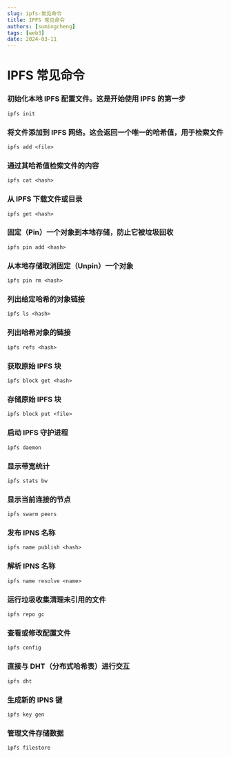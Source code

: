 ```yaml
---
slug: ipfs-常见命令
title: IPFS 常见命令
authors: [sumingcheng]
tags: [web3]
date: 2024-03-11
---
```


# IPFS 常见命令

### 初始化本地 IPFS 配置文件。这是开始使用 IPFS 的第一步

```
ipfs init

```

### 将文件添加到 IPFS 网络。这会返回一个唯一的哈希值，用于检索文件

```
ipfs add <file>

```

### 通过其哈希值检索文件的内容

```
ipfs cat <hash>

```

### 从 IPFS 下载文件或目录

```
ipfs get <hash>

```

### 固定（Pin）一个对象到本地存储，防止它被垃圾回收

```
ipfs pin add <hash>

```

### 从本地存储取消固定（Unpin）一个对象

```
ipfs pin rm <hash>

```

### 列出给定哈希的对象链接

```
ipfs ls <hash>

```

### 列出哈希对象的链接

```
ipfs refs <hash>

```

### 获取原始 IPFS 块

```
ipfs block get <hash>

```

### 存储原始 IPFS 块

```
ipfs block put <file>

```

### 启动 IPFS 守护进程

```
ipfs daemon

```

### 显示带宽统计

```
ipfs stats bw

```

### 显示当前连接的节点

```
ipfs swarm peers

```

### 发布 IPNS 名称

```
ipfs name publish <hash>

```

### 解析 IPNS 名称

```
ipfs name resolve <name>

```

### 运行垃圾收集清理未引用的文件

```
ipfs repo gc

```

### 查看或修改配置文件

```
ipfs config

```

### 直接与 DHT（分布式哈希表）进行交互

```
ipfs dht

```

### 生成新的 IPNS 键

```
ipfs key gen

```

### 管理文件存储数据

```
ipfs filestore

```
